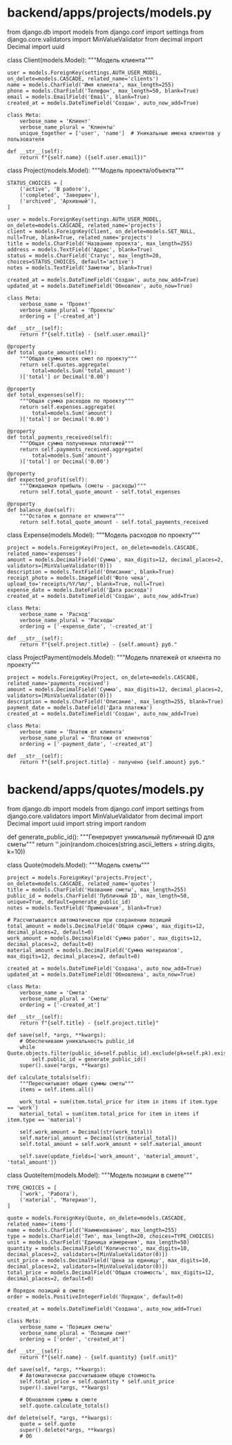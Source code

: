 # backend/apps/projects/models.py

from django.db import models
from django.conf import settings
from django.core.validators import MinValueValidator
from decimal import Decimal
import uuid


class Client(models.Model):
    """Модель клиента"""
    
    user = models.ForeignKey(settings.AUTH_USER_MODEL, on_delete=models.CASCADE, related_name='clients')
    name = models.CharField('Имя клиента', max_length=255)
    phone = models.CharField('Телефон', max_length=50, blank=True)
    email = models.EmailField('Email', blank=True)
    created_at = models.DateTimeField('Создан', auto_now_add=True)
    
    class Meta:
        verbose_name = 'Клиент'
        verbose_name_plural = 'Клиенты'
        unique_together = ['user', 'name']  # Уникальные имена клиентов у пользователя
        
    def __str__(self):
        return f"{self.name} ({self.user.email})"


class Project(models.Model):
    """Модель проекта/объекта"""
    
    STATUS_CHOICES = [
        ('active', 'В работе'),
        ('completed', 'Завершен'),
        ('archived', 'Архивный'),
    ]
    
    user = models.ForeignKey(settings.AUTH_USER_MODEL, on_delete=models.CASCADE, related_name='projects')
    client = models.ForeignKey(Client, on_delete=models.SET_NULL, null=True, blank=True, related_name='projects')
    title = models.CharField('Название проекта', max_length=255)
    address = models.TextField('Адрес', blank=True)
    status = models.CharField('Статус', max_length=20, choices=STATUS_CHOICES, default='active')
    notes = models.TextField('Заметки', blank=True)
    
    created_at = models.DateTimeField('Создан', auto_now_add=True)
    updated_at = models.DateTimeField('Обновлен', auto_now=True)
    
    class Meta:
        verbose_name = 'Проект'
        verbose_name_plural = 'Проекты'
        ordering = ['-created_at']
        
    def __str__(self):
        return f"{self.title} - {self.user.email}"
    
    @property
    def total_quote_amount(self):
        """Общая сумма всех смет по проекту"""
        return self.quotes.aggregate(
            total=models.Sum('total_amount')
        )['total'] or Decimal('0.00')
    
    @property
    def total_expenses(self):
        """Общая сумма расходов по проекту"""
        return self.expenses.aggregate(
            total=models.Sum('amount')
        )['total'] or Decimal('0.00')
    
    @property
    def total_payments_received(self):
        """Общая сумма полученных платежей"""
        return self.payments_received.aggregate(
            total=models.Sum('amount')
        )['total'] or Decimal('0.00')
    
    @property
    def expected_profit(self):
        """Ожидаемая прибыль (сметы - расходы)"""
        return self.total_quote_amount - self.total_expenses
    
    @property
    def balance_due(self):
        """Остаток к доплате от клиента"""
        return self.total_quote_amount - self.total_payments_received


class Expense(models.Model):
    """Модель расходов по проекту"""
    
    project = models.ForeignKey(Project, on_delete=models.CASCADE, related_name='expenses')
    amount = models.DecimalField('Сумма', max_digits=12, decimal_places=2, validators=[MinValueValidator(0)])
    description = models.TextField('Описание', blank=True)
    receipt_photo = models.ImageField('Фото чека', upload_to='receipts/%Y/%m/', blank=True, null=True)
    expense_date = models.DateField('Дата расхода')
    created_at = models.DateTimeField('Создан', auto_now_add=True)
    
    class Meta:
        verbose_name = 'Расход'
        verbose_name_plural = 'Расходы'
        ordering = ['-expense_date', '-created_at']
        
    def __str__(self):
        return f"{self.project.title} - {self.amount} руб."


class ProjectPayment(models.Model):
    """Модель платежей от клиента по проекту"""
    
    project = models.ForeignKey(Project, on_delete=models.CASCADE, related_name='payments_received')
    amount = models.DecimalField('Сумма', max_digits=12, decimal_places=2, validators=[MinValueValidator(0)])
    description = models.CharField('Описание', max_length=255, blank=True)
    payment_date = models.DateField('Дата платежа')
    created_at = models.DateTimeField('Создан', auto_now_add=True)
    
    class Meta:
        verbose_name = 'Платеж от клиента'
        verbose_name_plural = 'Платежи от клиентов'
        ordering = ['-payment_date', '-created_at']
        
    def __str__(self):
        return f"{self.project.title} - получено {self.amount} руб."


# backend/apps/quotes/models.py

from django.db import models
from django.conf import settings
from django.core.validators import MinValueValidator
from decimal import Decimal
import uuid
import string
import random


def generate_public_id():
    """Генерирует уникальный публичный ID для сметы"""
    return ''.join(random.choices(string.ascii_letters + string.digits, k=10))


class Quote(models.Model):
    """Модель сметы"""
    
    project = models.ForeignKey('projects.Project', on_delete=models.CASCADE, related_name='quotes')
    title = models.CharField('Название сметы', max_length=255)
    public_id = models.CharField('Публичный ID', max_length=50, unique=True, default=generate_public_id)
    notes = models.TextField('Примечания', blank=True)
    
    # Рассчитывается автоматически при сохранении позиций
    total_amount = models.DecimalField('Общая сумма', max_digits=12, decimal_places=2, default=0)
    work_amount = models.DecimalField('Сумма работ', max_digits=12, decimal_places=2, default=0)
    material_amount = models.DecimalField('Сумма материалов', max_digits=12, decimal_places=2, default=0)
    
    created_at = models.DateTimeField('Создана', auto_now_add=True)
    updated_at = models.DateTimeField('Обновлена', auto_now=True)
    
    class Meta:
        verbose_name = 'Смета'
        verbose_name_plural = 'Сметы'
        ordering = ['-created_at']
        
    def __str__(self):
        return f"{self.title} - {self.project.title}"
    
    def save(self, *args, **kwargs):
        # Обеспечиваем уникальность public_id
        while Quote.objects.filter(public_id=self.public_id).exclude(pk=self.pk).exists():
            self.public_id = generate_public_id()
        super().save(*args, **kwargs)
    
    def calculate_totals(self):
        """Пересчитывает общие суммы сметы"""
        items = self.items.all()
        
        work_total = sum(item.total_price for item in items if item.type == 'work')
        material_total = sum(item.total_price for item in items if item.type == 'material')
        
        self.work_amount = Decimal(str(work_total))
        self.material_amount = Decimal(str(material_total))
        self.total_amount = self.work_amount + self.material_amount
        
        self.save(update_fields=['work_amount', 'material_amount', 'total_amount'])


class QuoteItem(models.Model):
    """Модель позиции в смете"""
    
    TYPE_CHOICES = [
        ('work', 'Работа'),
        ('material', 'Материал'),
    ]
    
    quote = models.ForeignKey(Quote, on_delete=models.CASCADE, related_name='items')
    name = models.CharField('Наименование', max_length=255)
    type = models.CharField('Тип', max_length=20, choices=TYPE_CHOICES)
    unit = models.CharField('Единица измерения', max_length=50)
    quantity = models.DecimalField('Количество', max_digits=10, decimal_places=2, validators=[MinValueValidator(0)])
    unit_price = models.DecimalField('Цена за единицу', max_digits=10, decimal_places=2, validators=[MinValueValidator(0)])
    total_price = models.DecimalField('Общая стоимость', max_digits=12, decimal_places=2, default=0)
    
    # Порядок позиций в смете
    order = models.PositiveIntegerField('Порядок', default=0)
    
    created_at = models.DateTimeField('Создана', auto_now_add=True)
    
    class Meta:
        verbose_name = 'Позиция сметы'
        verbose_name_plural = 'Позиции смет'
        ordering = ['order', 'created_at']
        
    def __str__(self):
        return f"{self.name} - {self.quantity} {self.unit}"
    
    def save(self, *args, **kwargs):
        # Автоматически рассчитываем общую стоимость
        self.total_price = self.quantity * self.unit_price
        super().save(*args, **kwargs)
        
        # Обновляем суммы в смете
        self.quote.calculate_totals()
    
    def delete(self, *args, **kwargs):
        quote = self.quote
        super().delete(*args, **kwargs)
        # Об
